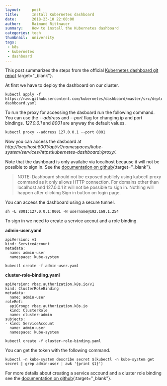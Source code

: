 ```yaml
---
layout:     post
title:      Install Kubernetes dashboard
date:       2018-23-10 22:00:00
author:     Raimund Rittnauer
summary:    How to install the Kubernetes dashboard
categories: tech
thumbnail:  university
tags:
 - k8s
 - kubernetes
 - dashboard
---
```


This post summarizes the steps from the official [Kubernetes dashboard git repo][1]{:target="_blank"}.

At first we have to deploy the dashboard on our cluster.

````
kubectl apply -f https://raw.githubusercontent.com/kubernetes/dashboard/master/src/deploy/recommended/kubernetes-dashboard.yaml
````

To run the proxy for accessing the dasboard run the following command. You can use the _--address_ and _--port_ flag for changing ip and port bindings. _127.0.0.1_ and _8001_ are anyway the default values.

````
kubectl proxy --address 127.0.0.1 --port 8001
````

Now you can access the dasboard at _http://localhost:8001/api/v1/namespaces/kube-system/services/https:kubernetes-dashboard:/proxy/_.

Note that the dashboard is only availabe via localhost because it will not be possible to sign in. See the [documentation on github][2]{:target="_blank"}.

<blockquote>
NOTE: Dashboard should not be exposed publicly using kubectl proxy command as it only allows HTTP connection. For domains other than localhost and 127.0.0.1 it will not be possible to sign in. Nothing will happen after clicking Sign in button on login page.
</blockquote>

You can access the dashboard using a secure tunnel.

````
sh -L 8001:127.0.0.1:8001 -N username@192.168.1.254
````

To sign in we need to create a service accout and a role binding.

__admin-user.yaml__
````
apiVersion: v1
kind: ServiceAccount
metadata:
  name: admin-user
  namespace: kube-system
````

````
kubectl create -f admin-user.yaml
````

__cluster-role-binding.yaml__
````
apiVersion: rbac.authorization.k8s.io/v1
kind: ClusterRoleBinding
metadata:
  name: admin-user
roleRef:
  apiGroup: rbac.authorization.k8s.io
  kind: ClusterRole
  name: cluster-admin
subjects:
- kind: ServiceAccount
  name: admin-user
  namespace: kube-system
````

````
kubectl create -f cluster-role-binding.yaml
````

You can get the token with the following command.

````
kubectl -n kube-system describe secret $(kubectl -n kube-system get secret | grep admin-user | awk '{print $1}')
````

For more details about creating a service accound and a cluster role binding see the [documentation on github][3]{:target="_blank"}.

[1]: https://github.com/kubernetes/dashboard
[2]: https://github.com/kubernetes/dashboard/wiki/Accessing-Dashboard---1.7.X-and-above#kubectl-proxy
[3]: https://github.com/kubernetes/dashboard/wiki/Creating-sample-user